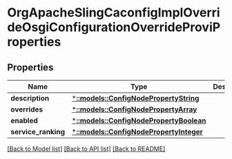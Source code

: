 # OrgApacheSlingCaconfigImplOverrideOsgiConfigurationOverrideProviProperties

## Properties
Name | Type | Description | Notes
------------ | ------------- | ------------- | -------------
**description** | [***::models::ConfigNodePropertyString**](configNodePropertyString.md) |  | [optional] 
**overrides** | [***::models::ConfigNodePropertyArray**](configNodePropertyArray.md) |  | [optional] 
**enabled** | [***::models::ConfigNodePropertyBoolean**](configNodePropertyBoolean.md) |  | [optional] 
**service_ranking** | [***::models::ConfigNodePropertyInteger**](configNodePropertyInteger.md) |  | [optional] 

[[Back to Model list]](../README.md#documentation-for-models) [[Back to API list]](../README.md#documentation-for-api-endpoints) [[Back to README]](../README.md)


